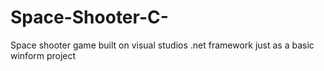 # Space-Shooter-C-
Space shooter game built on visual studios .net framework just as a basic winform project 
